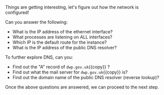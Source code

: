 Things are getting interesting, let's figure out how the network is configured!

Can you answer the following:
- What is the IP address of the ethernet interface?
- What processes are listening on ALL interfaces?
- Which IP is the default route for the instance?
- What is the IP address of the public DNS resolver?

To further explore DNS, can you:
- Find out the "A" record of `dwp.gov.uk`{{copy}} ?
- Find out what the mail server for `dwp.gov.uk`{{copy}} is?
- Find out the domain name of the public DNS resolver (reverse lookup)?

Once the above questions are answered, we can proceed to the next step.
